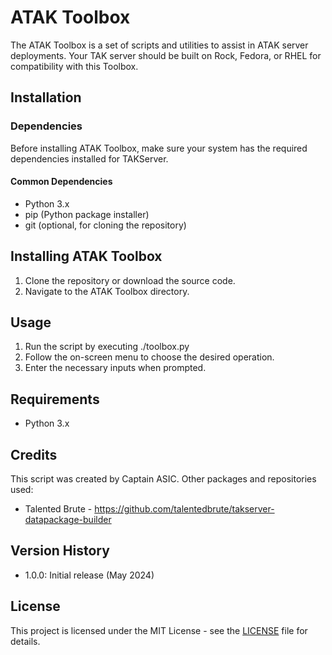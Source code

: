 # ATAK Toolbox

The ATAK Toolbox is a set of scripts and utilities to assist in ATAK server deployments. Your TAK server should be built on Rock, Fedora, or RHEL for compatibility with this Toolbox.

## Installation

### Dependencies

Before installing ATAK Toolbox, make sure your system has the required dependencies installed for TAKServer.

#### Common Dependencies

- Python 3.x
- pip (Python package installer)
- git (optional, for cloning the repository)

## Installing ATAK Toolbox

   1. Clone the repository or download the source code.
   2. Navigate to the ATAK Toolbox directory.

## Usage

1. Run the script by executing ./toolbox.py
2. Follow the on-screen menu to choose the desired operation.
3. Enter the necessary inputs when prompted.

## Requirements

- Python 3.x


## Credits

This script was created by Captain ASIC.
Other packages and repositories used:
- Talented Brute - https://github.com/talentedbrute/takserver-datapackage-builder


## Version History

- 1.0.0: Initial release (May 2024)


## License

This project is licensed under the MIT License - see the [LICENSE](LICENSE) file for details.

